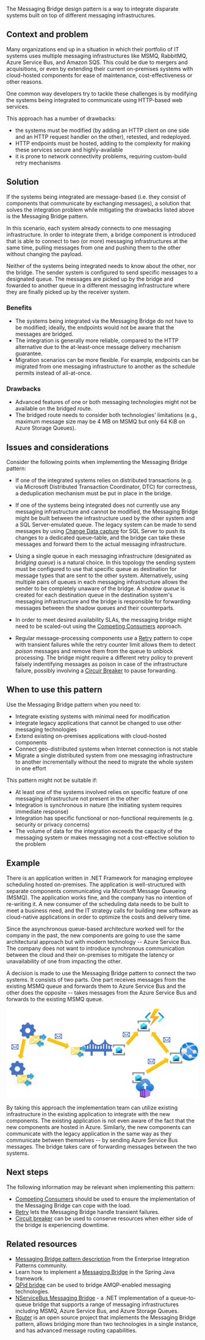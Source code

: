 The Messaging Bridge design pattern is a way to integrate disparate systems built on top of different messaging infrastructures.

## Context and problem

Many organizations end up in a situation in which their portfolio of IT systems uses multiple messaging infrastructures like MSMQ, RabbitMQ, Azure Service Bus, and Amazon SQS. This could be due to mergers and acquisitions, or even by extending their current on-premises systems with cloud-hosted components for ease of maintenance, cost-effectiveness or other reasons.

One common way developers try to tackle these challenges is by modifying the systems being integrated to communicate using HTTP-based web services.

This approach has a number of drawbacks:
- the systems must be modified (by adding an HTTP client on one side and an HTTP request handler on the other), retested, and redeployed.
- HTTP endpoints must be hosted, adding to the complexity for making these services secure and highly-available
- it is prone to network connectivity problems, requiring custom-build retry mechanisms

## Solution

If the systems being integrated are message-based (i.e. they consist of components that communicate by exchanging messages), a solution that solves the integration problem while mitigating the drawbacks listed above is the Messaging Bridge pattern.

In this scenario, each system already connects to one messaging infrastructure. In order to integrate them, a bridge component is introduced that is able to connect to two (or more) messaging infrastructures at the same time, pulling messages from one and pushing them to the other without changing the payload.

Neither of the systems being integrated needs to know about the other, nor the bridge. The sender system is configured to send specific messages to a designated queue. The messages are picked up by the bridge and fowarded to another queue in a different messaging infrastructure where they are finally picked up by the receiver system.

### Benefits

- The systems being integrated via the Messaging Bridge do not have to be modified; ideally, the endpoints would not be aware that the messages are bridged.
- The integration is generally more reliable, compared to the HTTP alternative due to the at-least-once message delivery mechanism guarantee.
- Migration scenarios can be more flexible. For example, endpoints can be migrated from one messaging infrastructure to another as the schedule permits instead of all-at-once.

### Drawbacks

- Advanced features of one or both messaging technologies might not be available on the bridged route.
- The bridged route needs to consider both technologies' limitations (e.g., maximum message size may be 4 MB on MSMQ but only 64 KiB on Azure Storage Queues).

## Issues and considerations

Consider the following points when implementing the Messaging Bridge pattern:

- If one of the integrated systems relies on distributed transactions (e.g. via Microsoft Distributed Transaction Coordinator, DTC) for correctness, a deduplication mechanism must be put in place in the bridge.

- If one of the systems being integrated does not currently use any messaging infrastructure and cannot be modified, the Messaging Bridge might be built between the infrastructure used by the other system and a SQL Server-emulated queue. The legacy system can be made to send messages by using [Change Data capture](/sql/relational-databases/track-changes/about-change-data-capture-sql-server) for SQL Server to push its changes to a dedicated queue-table, and the bridge can take these messages and forward them to the actual messaging infrastructure.

- Using a single queue in each messaging infrastructure (designated as _bridging queue_) is a natural choice. In this topology the sending system must be configured to use that specific queue as destination for message types that are sent to the other system. Alternatively, using multiple pairs of queues in each messaging infrastructure allows the sender to be completely unaware of the bridge. A _shadow queue_ is created for each destination queue in the destination system's messaging infrastructure and the bridge is responsible for forwarding messages between the shadow queues and their counterparts.

- In order to meet desired availability SLAs, the messaging bridge might need to be scaled-out using the [Competing Consumers](../../patterns/ccompeting-consumers.yml) approach.

- Regular message-processing components use a [Retry](../../patterns/retry.yml) pattern to cope with transient failures while the retry counter limit allows them to detect _poison_ messages and remove them from the queue to unblock processing. The bridge might require a different retry policy to prevent falsely indentifying messages as poison in case of the infrastructure failure, possibly involving a [Circuir Breaker](../../patterns/circuit-breaker.yml) to pause forwarding.

## When to use this pattern

Use the Messaging Bridge pattern when you need to:

- Integrate existing systems with minimal need for modification
- Integrate legacy applications that cannot be changed to use other messaging technologies
- Extend existing on-premises applications with cloud-hosted components
- Connect geo-distributed systems when Internet connection is not stable
- Migrate a single distributed system from one messaging infrastructure to another incrementally without the need to migrate the whole system in one effort

This pattern might not be suitable if:

- At least one of the systems involved relies on specific feature of one messaging infrastructure not present in the other
- Integration is synchronous in nature (the initiating system requires immediate response)
- Integration has specific functional or non-functional requirements (e.g. security or privacy concerns)
- The volume of data for the integration exceeds the capacity of the messaging system or makes messaging not a cost-effective solution to the problem

## Example

There is an application written in .NET Framework for managing employee scheduling hosted on-premises. The application is well-structured with separate components communicating via Microsoft Message Queueing (MSMQ). The application works fine, and the company has no intention of re-writing it. A new consumer of the scheduling data needs to be built to meet a business need, and the IT strategy calls for building new software as cloud-native applications in order to optimize the costs and delivery time.

Since the asynchronous queue-based architecture worked well for the company in the past, the new components are going to use the same architectural approach but with modern technology -- Azure Service Bus. The company does not want to introduce synchronous communication between the cloud and their on-premises to mitigate the latency or unavailability of one from impacting the other.

A decision is made to use the Messaging Bridge pattern to connect the two systems. It consists of two parts. One part receives messages from the existing MSMQ queue and forwards them to Azure Service Bus and the other does the opposite -- takes messages from the Azure Service Bus and forwards to the existing MSMQ queue.

![Messaging bridge integrating MSMQ and Azure Service Bus](_images/messaging-bridge-sample.png)

By taking this approach the implementation team can utilize existing infrastructure in the existing application to integrate with the new components. The existing application is not even aware of the fact that the new components are hosted in Azure. Similarly, the new components can communicate with the legacy application in the same way as they communicate between themselves -- by sending Azure Service Bus messages. The bridge takes care of forwarding messages between the two systems.

## Next steps

The following information may be relevant when implementing this pattern:

- [Competing Consumers](../../patterns/ccompeting-consumers.yml) should be used to ensure the implementation of the Messaging Bridge can cope with the load.
- [Retry](../../patterns/retry.yml) lets the Messaging Bridge handle transient failures.
- [Circuit breaker](../../patterns/circuit-breaker.yml) can be used to conserve resources when either side of the bridge is experiencing downtime.

## Related resources

- [Messaging Bridge pattern description](https://www.enterpriseintegrationpatterns.com/patterns/messaging/MessagingBridge.html) from the Enterprise Integration Patterns community.
- Learn how to implement a [Messaging Bridge](https://docs.spring.io/spring-integration/docs/current/reference/html/bridge.html) in the Spring Java framework.
- [QPid bridge](https://openmama.finos.org/openmama_qpid_bridge.html) can be used to bridge AMQP-enabled messaging technologies.
- [NServiceBus Messaging Bridge](https://docs.particular.net/nservicebus/bridge/) - a .NET implementation of a queue-to-queue bridge that supports a range of messaging infrastructures including MSMQ, Azure Service Bus, and Azure Storage Queues.
- [Router](https://github.com/SzymonPobiega/NServiceBus.Router) is an open source project that implements the Messaging Bridge pattern, allows bridging more than two technologies in a single instance, and has advanced message routing capabilities.
